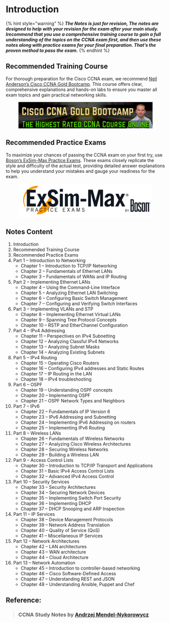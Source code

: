 # Introduction

{% hint style="warning" %}
_**The Notes is just for revision, The notes are designed to help with your revision for the exam after your main study. Irecommend that you use a comprehensive training course to gain a full understanding of the topics on the CCNA exam first, and then use these notes along with practice exams for your final preparation. That’s the proven method to pass the exam.**_
{% endhint %}

## Recommended Training Course

For thorough preparation for the Cisco CCNA exam, we recommend [Neil Anderson’s Cisco CCNA Gold Bootcamp](https://www.flackbox.com/cisco-ccna-course#sc1). This course offers clear, comprehensive explanations and hands-on labs to ensure you master all exam topics and gain practical networking skills.

<figure><img src="../../.gitbook/assets/image (64).png" alt=""><figcaption></figcaption></figure>

## Recommended Practice Exams

To maximize your chances of passing the CCNA exam on your first try, use [Boson’s ExSim-Max Practice Exams](https://boson.com/practice-exam/200-301-cisco-ccna-practice-exam?eid=f14021c7-c3f4-473c-b061-748fe1974706). These exams closely replicate the style and difficulty of the actual test, providing detailed answer explanations to help you understand your mistakes and gauge your readiness for the exam.

<figure><img src="../../.gitbook/assets/image (65).png" alt=""><figcaption></figcaption></figure>

## Notes  Content

1. Introduction
2. Recommended Training Course
3. Recommended Practice Exams
4. Part 1 – Introduction to Networking
   * Chapter 1 – Introduction to TCP/IP Networking
   * Chapter 2 – Fundamentals of Ethernet LANs
   * Chapter 3 – Fundamentals of WANs and IP Routing
5. Part 2 – Implementing Ethernet LANs
   * Chapter 4 – Using the Command-Line Interface
   * Chapter 5 – Analyzing Ethernet LAN Switching
   * Chapter 6 – Configuring Basic Switch Management
   * Chapter 7 – Configuring and Verifying Switch Interfaces
6. Part 3 – Implementing VLANs and STP
   * Chapter 8 – Implementing Ethernet Virtual LANs
   * Chapter 9 – Spanning Tree Protocol Concepts
   * Chapter 10 – RSTP and EtherChannel Configuration
7. Part 4 – IPv4 Addressing
   * Chapter 11 – Perspectives on IPv4 Subnetting
   * Chapter 12 – Analyzing Classful IPv4 Networks
   * Chapter 13 – Analyzing Subnet Masks
   * Chapter 14 – Analyzing Existing Subnets
8. Part 5 – IPv4 Routing
   * Chapter 15 – Operating Cisco Routers
   * Chapter 16 – Configuring IPv4 addresses and Static Routes
   * Chapter 17 – IP Routing in the LAN
   * Chapter 18 – IPv4 troubleshooting
9. Part 6 – OSPF
   * Chapter 19 – Understanding OSPF concepts
   * Chapter 20 – Implementing OSPF
   * Chapter 21 – OSPF Network Types and Neighbors
10. Part 7 – IPv6
    * Chapter 22 – Fundamentals of IP Version 6
    * Chapter 23 – IPv6 Addressing and Subnetting
    * Chapter 24 – Implementing IPv6 Addressing on routers
    * Chapter 25 – Implementing IPv6 Routing
11. Part 8 – Wireless LANs
    * Chapter 26 – Fundamentals of Wireless Networks
    * Chapter 27 – Analyzing Cisco Wireless Architectures
    * Chapter 28 – Securing Wireless Networks
    * Chapter 29 – Building a Wireless LAN
12. Part 9 – Access Control Lists
    * Chapter 30 – Introduction to TCP/IP Transport and Applications
    * Chapter 31 – Basic IPv4 Access Control Lists
    * Chapter 32 – Advanced IPv4 Access Control
13. Part 10 – Security Services
    * Chapter 33 – Security Architectures
    * Chapter 34 – Securing Network Devices
    * Chapter 35 – Implementing Switch Port Security
    * Chapter 36 – Implementing DHCP
    * Chapter 37 – DHCP Snooping and ARP Inspection
14. Part 11 – IP Services
    * Chapter 38 – Device Management Protocols
    * Chapter 39 – Network Address Translation
    * Chapter 40 – Quality of Service (QoS)
    * Chapter 41 – Miscellaneous IP Services
15. Part 12 – Network Architectures
    * Chapter 42 – LAN architectures
    * Chapter 43 – WAN architecture
    * Chapter 44 – Cloud Architecture
16. Part 13 – Network Automation
    * Chapter 45 – Introduction to controller-based networking
    * Chapter 46 – Cisco Software-Defined Access
    * Chapter 47 – Understanding REST and JSON
    * Chapter 48 – Understanding Ansible, Puppet and Chef

## Reference:

> ### CCNA Study Notes by [Andrzej Mendel-Nykorowycz](https://www.linkedin.com/in/andrzej-mendel-nykorowycz/)
